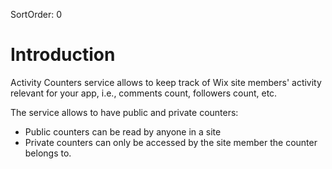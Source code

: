 SortOrder: 0
# Introduction

Activity Counters service allows to keep track of Wix site members' activity relevant for your app, i.e., comments count, followers count, etc. 

The service allows to have public and private counters: 
 - Public counters can be read by anyone in a site
 - Private counters can only be accessed by the site member the counter belongs to.

